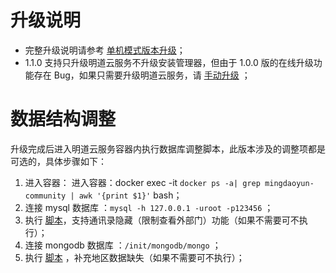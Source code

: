 # 升级说明

- 完整升级说明请参考 [单机模式版本升级](https://github.com/mingdaocom/private-deployment/wiki/%E5%8D%95%E6%9C%BA%E6%A8%A1%E5%BC%8F%E7%89%88%E6%9C%AC%E5%8D%87%E7%BA%A7
)；
- 1.1.0 支持只升级明道云服务不升级安装管理器，但由于 1.0.0 版的在线升级功能存在 Bug，如果只需要升级明道云服务，请 [手动升级](https://github.com/mingdaocom/private-deployment/wiki/%E5%8D%95%E6%9C%BA%E6%A8%A1%E5%BC%8F%E7%89%88%E6%9C%AC%E5%8D%87%E7%BA%A7#%E6%89%8B%E5%8A%A8%E5%8D%87%E7%BA%A7 ) ；

# 数据结构调整

升级完成后进入明道云服务容器内执行数据库调整脚本，此版本涉及的调整项都是可选的，具体步骤如下：

1. 进入容器： 进入容器：docker exec -it `docker ps -a| grep mingdaoyun-community | awk '{print $1}'` bash； 
2.  连接 mysql 数据库 ：`mysql -h 127.0.0.1 -uroot -p123456` ； 
3.  执行 [脚本](https://github.com/mingdaocom/private-deployment/tree/master/upgrade/v1.1.0/db/mysql/table.sql)，支持通讯录隐藏（限制查看外部门）功能（如果不需要可不执行）；
4.  连接 mongodb 数据库 ：`/init/mongodb/mongo` ； 
5.  执行 [脚本](https://github.com/mingdaocom/private-deployment/tree/master/upgrade/v1.1.0/db/mongodb/data.sql) ，补充地区数据缺失（如果不需要可不执行）；





